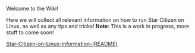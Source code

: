 Welcome to the Wiki!

Here we will collect all relevant information on how to run Star Citizen on Linux, as well as any tips and tricks!
**Note**: This is a work in progress, more stuff to come soon!

[Star-Citizen-on-Linux-Information-(README)](https://github.com/starcitizen-lug/information-howtos/wiki/Star-Citizen-on-Linux-Information-(README))
